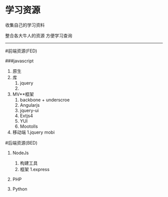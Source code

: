 学习资源
=============

收集自己的学习资料 

整合各大牛人的资源 方便学习查询 


-------------------

#前端资源(FED)

###javascript
  1.  原生
  2.  库
      1. jquery 
      1. 
  3.  MV**框架
      1. backbone + underscroe 
      2. Angularjs
      3. jquery-ui
      4. Extjs4
      5. YUI
      6. Mootolls
  4.  移动端
      1.jquery mobi

#后端资源(BED)
  1. NodeJs
     1. 构建工具
     2. 框架
        1.express

  2. PHP
  3. Python
